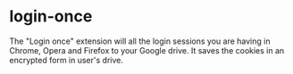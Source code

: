 # login-once
The "Login once" extension will all the login sessions you are having in Chrome, Opera and Firefox to your Google drive.  It saves the cookies in an encrypted form in user's drive.
